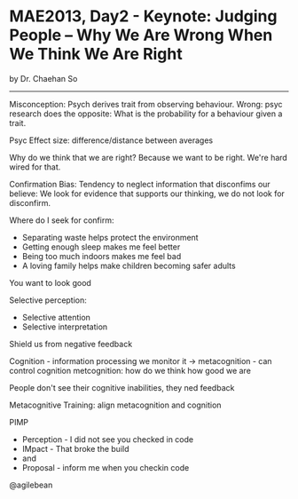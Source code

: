 MAE2013, Day2 - Keynote: Judging People – Why We Are Wrong When We Think We Are Right
===
by Dr. Chaehan So

---
Misconception: Psych derives trait from observing behaviour. Wrong: psyc research does the opposite: What is the probability for a behaviour given a trait.

Psyc Effect size: difference/distance between averages

Why do we think that we are right? Because we want to be right. We're hard wired for that.

Confirmation Bias: Tendency to neglect information that disconfims our believe: We look for evidence that supports our thinking, we do not look for disconfirm.

Where do I seek for confirm:
* Separating waste helps protect the environment
* Getting enough sleep makes me feel better
* Being too much indoors makes me feel bad
* A loving family helps make children becoming safer adults

You want to look good

Selective perception:

* Selective attention
* Selective interpretation 

Shield us from negative feedback

Cognition - information processing we monitor it -> metacognition - can control cognition
metcognition: how do we think how good we are

People don't see their cognitive inabilities, they ned feedback

Metacognitive Training: align metacognition and cognition

PIMP 
* Perception - I did not see you checked in code
* IMpact - That broke the build
* and
* Proposal - inform me when you checkin code

@agilebean